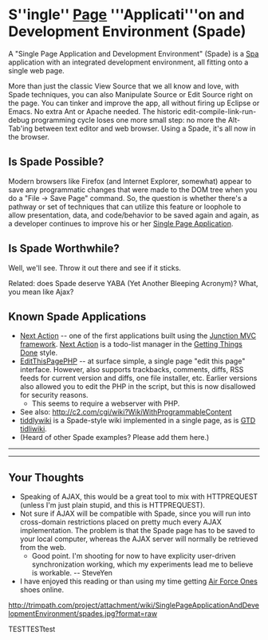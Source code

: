 # S''ingle'' [Page](Page.md) '''Applicati'''on and Development Environment (Spade) #

A "Single Page Application and Development Environment" (Spade) is a [Spa](http://code.google.com/p/trimpath/wiki/SinglePageApplications) application with an integrated development environment, all fitting onto a single web page.

More than just the classic View Source that we all know and love, with Spade techniques, you can also Manipulate Source or Edit Source right on the page.  You can tinker and improve the app, all without firing up Eclipse or Emacs.  No extra Ant or Apache needed.  The historic edit-compile-link-run-debug programming cycle loses one more small step: no more the Alt-Tab'ing between text editor and web browser.  Using a Spade, it's all now in the browser.

## Is Spade Possible? ##

Modern browsers like Firefox (and Internet Explorer, somewhat) appear to save any programmatic changes that were made to the DOM tree when you do a "File -> Save Page" command.  So, the question is whether there's a pathway or set of techniques that can utilize this feature or loophole to allow presentation, data, and code/behavior to be saved again and again, as a developer continues to improve his or her [Single Page Application](http://code.google.com/p/trimpath/wiki/SinglePageApplications).

## Is Spade Worthwhile? ##

Well, we'll see.  Throw it out there and see if it sticks.

Related: does Spade deserve YABA (Yet Another Bleeping Acronym)?  What, you mean like Ajax?

## Known Spade Applications ##
  * [Next Action](http://code.google.com/p/trimpath/wiki/NextAction) -- one of the first applications built using the [Junction MVC framework](http://code.google.com/p/trimpath/wiki/TrimJunction).  [Next Action](http://code.google.com/p/trimpath/wiki/NextAction) is a todo-list manager in the [Getting Things Done](http://code.google.com/p/trimpath/wiki/GettingThingsDone) style.
  * [EditThisPagePHP](http://editthispagephp.sourceforge.net/) -- at surface simple, a single page "edit this page" interface. However, also supports trackbacks, comments, diffs, RSS feeds for current version and diffs, one file installer, etc. Earlier versions also allowed you to edit the PHP in the script, but this is now disallowed for security reasons.
    * This seems to require a webserver with PHP.
  * See also: http://c2.com/cgi/wiki?WikiWithProgrammableContent
  * [tiddlywiki](http://www.tiddlywiki.com/) is a Spade-style wiki implemented in a single page, as is [GTD tidliwiki](http://shared.snapgrid.com/gtd_tiddlywiki.html).
  * (Heard of other Spade examples?  Please add them here.)


---



---


## Your Thoughts ##
  * Speaking of AJAX, this would be a great tool to mix with HTTPREQUEST (unless I'm just plain stupid, and this is HTTPREQUEST).
  * Not sure if AJAX will be compatible with Spade, since you will run into cross-domain restrictions placed on pretty much every AJAX implementation.  The problem is that the Spade page has to be saved to your local computer, whereas the AJAX server will normally be retrieved from the web.
    * Good point.  I'm shooting for now to have explicity user-driven synchronization working, which my experiments lead me to believe is workable. -- SteveYen
  * I have enjoyed this reading or than using my time getting [Air Force Ones](http://www.bayareakicks.com/air-force-ones.html) shoes online.

http://trimpath.com/project/attachment/wiki/SinglePageApplicationAndDevelopmentEnvironment/spades.jpg?format=raw

TESTTESTtest